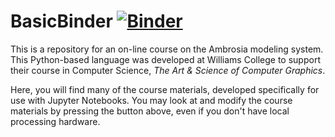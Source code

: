 # BasicBinder [![Binder](https://mybinder.org/badge_logo.svg)](https://mybinder.org/v2/gh/AmbrosiaNotebooks/BasicBinder/master)

This is a repository for an on-line course on the Ambrosia modeling system.  This Python-based language was developed at Williams College to support their course in Computer Science, *The Art & Science of Computer Graphics*.

Here, you will find many of the course materials, developed specifically for use with Jupyter Notebooks.  You may look at and modify the course materials by pressing the button above, even if you don't have local processing hardware.
